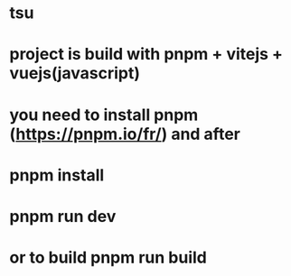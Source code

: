 # tsu
# project is build with pnpm + vitejs + vuejs(javascript)
# you need to install pnpm (https://pnpm.io/fr/) and after
# pnpm install
# pnpm run dev
# or to build pnpm run build
